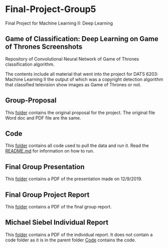# Final-Project-Group5
Final Project for Machine Learning II:  Deep Learning

## Game of Classification:  Deep Learning on Game of Thrones Screenshots

Repository of Convolutional Neural Network of Game of Thrones classification algorithm.

The contents include all material that went into the project for DATS 6203: Machine Learning II the output of which was a copyright detection algorithm that classified television show images as Game of Thrones or not.

## Group-Proposal
This [folder](Group-Proposal/) contains the original proposal for the project.  The original file Word doc and PDF file are the same.

## Code
This [folder](Code/) contains all code used to pull the data and run it.  Read the [README.md](Code/README.md) for information on how to run.

## Final Group Presentation
This [folder](Final-Group-Presentation/) contains a PDF of the presentation made on 12/9/2019.

## Final Group Project Report
This [folder](Final-Group-Project-Report/) contains a PDF of the final group report.

## Michael Siebel Individual Report
This [folder](Michael-Siebel-Individual-Project/) contains a PDF of the individual report. It does not contain a code folder as it is in the parent folder [Code](Code/) contains the code.